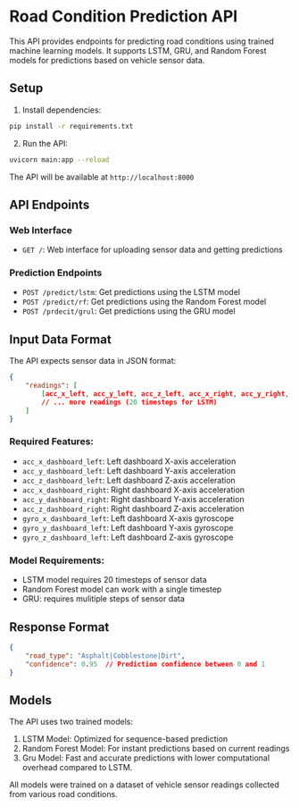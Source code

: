 # Road Condition Prediction API

This API provides endpoints for predicting road conditions using trained machine learning models. It supports LSTM, GRU, and Random Forest models for predictions based on vehicle sensor data.

## Setup

1. Install dependencies:
```bash
pip install -r requirements.txt
```

2. Run the API:
```bash
uvicorn main:app --reload
```

The API will be available at `http://localhost:8000`

## API Endpoints

### Web Interface
- `GET /`: Web interface for uploading sensor data and getting predictions

### Prediction Endpoints
- `POST /predict/lstm`: Get predictions using the LSTM model
- `POST /predict/rf`: Get predictions using the Random Forest model
- `POST /prdecit/grul`: Get predictions using the GRU model

## Input Data Format

The API expects sensor data in JSON format:

```json
{
    "readings": [
        [acc_x_left, acc_y_left, acc_z_left, acc_x_right, acc_y_right, acc_z_right, gyro_x, gyro_y, gyro_z],
        // ... more readings (20 timesteps for LSTM)
    ]
}
```

### Required Features:
- `acc_x_dashboard_left`: Left dashboard X-axis acceleration
- `acc_y_dashboard_left`: Left dashboard Y-axis acceleration
- `acc_z_dashboard_left`: Left dashboard Z-axis acceleration
- `acc_x_dashboard_right`: Right dashboard X-axis acceleration
- `acc_y_dashboard_right`: Right dashboard Y-axis acceleration
- `acc_z_dashboard_right`: Right dashboard Z-axis acceleration
- `gyro_x_dashboard_left`: Left dashboard X-axis gyroscope
- `gyro_y_dashboard_left`: Left dashboard Y-axis gyroscope
- `gyro_z_dashboard_left`: Left dashboard Z-axis gyroscope

### Model Requirements:
- LSTM model requires 20 timesteps of sensor data
- Random Forest model can work with a single timestep
- GRU: requires mulitiple steps of sensor data

## Response Format

```json
{
    "road_type": "Asphalt|Cobblestone|Dirt",
    "confidence": 0.95  // Prediction confidence between 0 and 1
}
```


## Models

The API uses two trained models:
1. LSTM Model: Optimized for sequence-based prediction
2. Random Forest Model: For instant predictions based on current readings
3. Gru Model: Fast and accurate predictions with lower computational overhead compared to LSTM.

All models were trained on a dataset of vehicle sensor readings collected from various road conditions. 